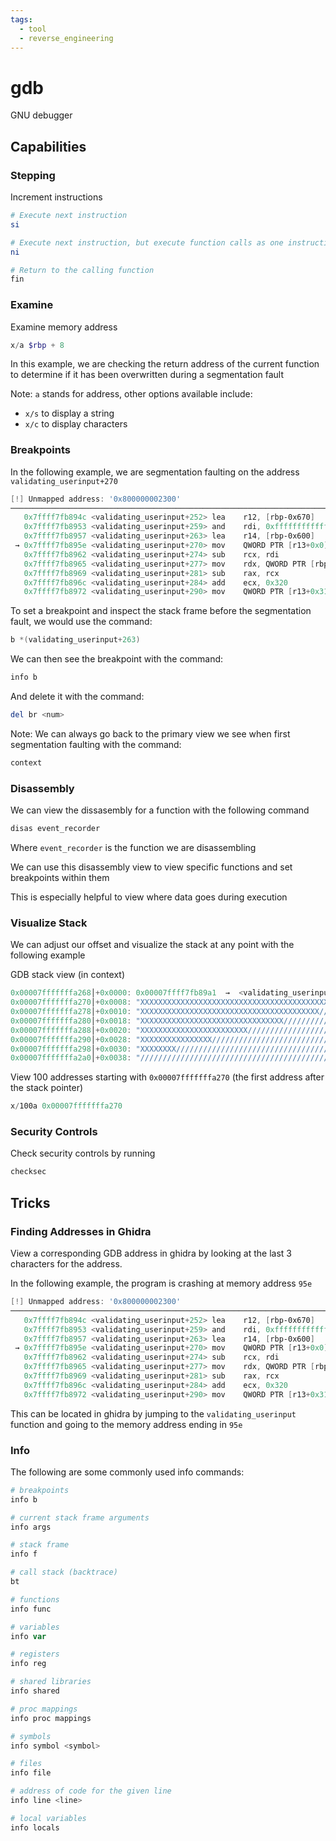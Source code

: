 ```yaml
---
tags:
  - tool
  - reverse_engineering
---
```

# gdb

GNU debugger

## Capabilities

### Stepping

Increment instructions

```powershell
# Execute next instruction
si

# Execute next instruction, but execute function calls as one instruction (staying in the current stack frame). "Step Over" in x64dbg.
ni

# Return to the calling function
fin
```

### Examine

Examine memory address

```powershell
x/a $rbp + 8
```

In this example, we are checking the return address of the current function to determine if it has been overwritten during a segmentation fault

Note: `a` stands for address, other options available include:

- `x/s` to display a string
- `x/c` to display characters

### Breakpoints

In the following example, we are segmentation faulting on the address `validating_userinput+270`

```powershell
[!] Unmapped address: '0x800000002300'
──────────────────────────────────────────────────────────────────────────────────────────────────── code:x86:64 ────
   0x7ffff7fb894c <validating_userinput+252> lea    r12, [rbp-0x670]
   0x7ffff7fb8953 <validating_userinput+259> and    rdi, 0xfffffffffffffff8
   0x7ffff7fb8957 <validating_userinput+263> lea    r14, [rbp-0x600]
 → 0x7ffff7fb895e <validating_userinput+270> mov    QWORD PTR [r13+0x0], rdx
   0x7ffff7fb8962 <validating_userinput+274> sub    rcx, rdi
   0x7ffff7fb8965 <validating_userinput+277> mov    rdx, QWORD PTR [rbp-0x28]
   0x7ffff7fb8969 <validating_userinput+281> sub    rax, rcx
   0x7ffff7fb896c <validating_userinput+284> add    ecx, 0x320
   0x7ffff7fb8972 <validating_userinput+290> mov    QWORD PTR [r13+0x318], rdx
```

To set a breakpoint and inspect the stack frame before the segmentation fault, we would use the command:

```powershell
b *(validating_userinput+263)
```

We can then see the breakpoint with the command:

```powershell
info b
```

And delete it with the command:

```powershell
del br <num>
```

Note: We can always go back to the primary view we see when first segmentation faulting with the command:

```powershell
context
```

### Disassembly

We can view the dissasembly for a function with the following command

```powershell
disas event_recorder
```

Where `event_recorder` is the function we are disassembling

We can use this disassembly view to view specific functions and set breakpoints within them

This is especially helpful to view where data goes during execution

### Visualize Stack

We can adjust our offset and visualize the stack at any point with the following example

GDB stack view (in context)

```powershell
0x00007fffffffa268│+0x0000: 0x00007ffff7fb89a1  →  <validating_userinput+337> mov rsi, rbx       ← $rsp
0x00007fffffffa270│+0x0008: "XXXXXXXXXXXXXXXXXXXXXXXXXXXXXXXXXXXXXXXXXXXXXXXX//[...]"    ← $r13                       
0x00007fffffffa278│+0x0010: "XXXXXXXXXXXXXXXXXXXXXXXXXXXXXXXXXXXXXXXX//////////[...]"                                 
0x00007fffffffa280│+0x0018: "XXXXXXXXXXXXXXXXXXXXXXXXXXXXXXXX//////////////////[...]"                                 
0x00007fffffffa288│+0x0020: "XXXXXXXXXXXXXXXXXXXXXXXX//////////////////////////[...]"                                 
0x00007fffffffa290│+0x0028: "XXXXXXXXXXXXXXXX//////////////////////////////////[...]"                                 
0x00007fffffffa298│+0x0030: "XXXXXXXX//////////////////////////////////////////[...]"                                 
0x00007fffffffa2a0│+0x0038: "//////////////////////////////////////////////////[...]"
```

View 100 addresses starting with `0x00007fffffffa270` (the first address after the stack pointer)

```powershell
x/100a 0x00007fffffffa270
```

### Security Controls

Check security controls by running

```powershell
checksec
```

## Tricks

### Finding Addresses in Ghidra

View a corresponding GDB address in ghidra by looking at the last 3 characters for the address.

In the following example, the program is crashing at memory address `95e`

```powershell
[!] Unmapped address: '0x800000002300'
──────────────────────────────────────────────────────────────────────────────────────────────────── code:x86:64 ────
   0x7ffff7fb894c <validating_userinput+252> lea    r12, [rbp-0x670]
   0x7ffff7fb8953 <validating_userinput+259> and    rdi, 0xfffffffffffffff8
   0x7ffff7fb8957 <validating_userinput+263> lea    r14, [rbp-0x600]
 → 0x7ffff7fb895e <validating_userinput+270> mov    QWORD PTR [r13+0x0], rdx
   0x7ffff7fb8962 <validating_userinput+274> sub    rcx, rdi
   0x7ffff7fb8965 <validating_userinput+277> mov    rdx, QWORD PTR [rbp-0x28]
   0x7ffff7fb8969 <validating_userinput+281> sub    rax, rcx
   0x7ffff7fb896c <validating_userinput+284> add    ecx, 0x320
   0x7ffff7fb8972 <validating_userinput+290> mov    QWORD PTR [r13+0x318], rdx
```

This can be located in ghidra by jumping to the `validating_userinput` function and going to the memory address ending in `95e`

### Info

The following are some commonly used info commands:

```powershell
# breakpoints
info b

# current stack frame arguments
info args

# stack frame
info f

# call stack (backtrace)
bt

# functions
info func

# variables
info var

# registers
info reg

# shared libraries
info shared

# proc mappings
info proc mappings

# symbols
info symbol <symbol>

# files
info file

# address of code for the given line
info line <line>

# local variables
info locals
```
